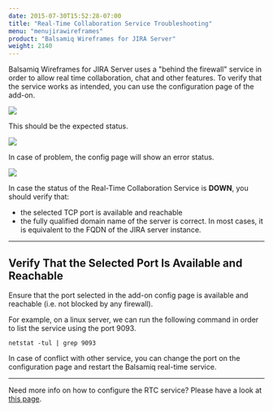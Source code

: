 ```yaml
---
date: 2015-07-30T15:52:28-07:00
title: "Real-Time Collaboration Service Troubleshooting"
menu: "menujirawireframes"
product: "Balsamiq Wireframes for JIRA Server"
weight: 2140
---
```


Balsamiq Wireframes for JIRA Server uses a "behind the firewall" service in order to allow real time collaboration, chat and other features. To verify that the service works as intended, you can use the configuration page of the add-on.

![](//media.balsamiq.com/img/support/docs/jira/wireframes/rtc-troubleshooting-1.png)

This should be the expected status.

![](//media.balsamiq.com/img/support/docs/jira/wireframes/rtc-troubleshooting-2.png)

In case of problem, the config page will show an error status.

![](//media.balsamiq.com/img/support/docs/jira/wireframes/rtc-troubleshooting-3.png)

In case the status of the Real-Time Collaboration Service is **DOWN**, you should verify that:

*   the selected TCP port is available and reachable
*   the fully qualified domain name of the server is correct. In most cases, it is equivalent to the FQDN of the JIRA server instance.

* * *

## Verify That the Selected Port Is Available and Reachable

Ensure that the port selected in the add-on config page is available and reachable (i.e. not blocked by any firewall).

For example, on a linux server, we can run the following command in order to list the service using the port 9093.

    netstat -tul | grep 9093

In case of conflict with other service, you can change the port on the configuration page and restart the Balsamiq real-time service.

* * *

Need more info on how to configure the RTC service? Please have a look at [this page](../rtcconfigs).

